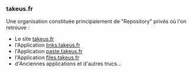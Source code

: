 ### takeus.fr
Une organisation constituée principalement de "Repository" privés où l'on retrouve : 
- Le site <a href="https://takeus.fr" target="_blank">takeus.fr</a>
- l'Application <a href="https://links.takeus.fr" target="_blank">links.takeus.fr</a>
- l'Application <a href="https://paste.takeus.fr" target="_blank">paste.takeus.fr</a>
- l'Application <a href="https://files.takeus.fr" target="_blank">files.takeus.fr</a>
- d'Anciennes applications et d'autres trucs...

